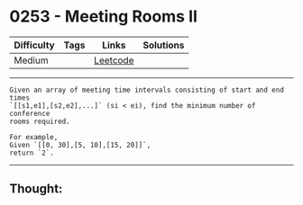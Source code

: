 # 0253 - Meeting Rooms II

Difficulty  | Tags | Links | Solutions
----------- | ---- | ----- | -----
Medium |  | [Leetcode](https://leetcode.com/problems/meeting-rooms-ii/description/) |


-----------

```
Given an array of meeting time intervals consisting of start and end times
`[[s1,e1],[s2,e2],...]` (si < ei), find the minimum number of conference
rooms required.

For example,
Given `[[0, 30],[5, 10],[15, 20]]`,
return `2`.
```

-----------

## Thought:
